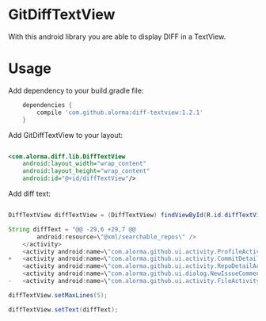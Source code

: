 # GitDiffTextView #

With this android library you are able to display DIFF in a TextView.

Usage 
========

Add dependency to your build.gradle file:

``` groovy
    dependencies {
        compile 'com.github.alorma:diff-textview:1.2.1'
    }
```

Add GitDiffTextView to your layout: 

``` xml

<com.alorma.diff.lib.DiffTextView
    android:layout_width="wrap_content"
    android:layout_height="wrap_content"
    android:id="@+id/diffTextView"/>

```

Add diff text:

``` java

DiffTextView diffTextView = (DiffTextView) findViewById(R.id.diffTextView);

String diffText = "@@ -29,6 +29,7 @@
        android:resource=\"@xml/searchable_repos\" />
    </activity>
    <activity android:name=\"com.alorma.github.ui.activity.ProfileActivity\" />
+   <activity android:name=\"com.alorma.github.ui.activity.CommitDetailActivity\" />
    <activity android:name=\"com.alorma.github.ui.activity.RepoDetailActivity\" />
    <activity android:name=\"com.alorma.github.ui.dialog.NewIssueCommentDialog\" />
-   <activity android:name=\"com.alorma.github.ui.activity.FileActivity\" />";

diffTextView.setMaxLines(5);

diffTextView.setText(diffText);

```